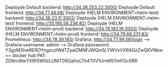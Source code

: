 Deployde Default backend: http://34.38.253.22:3000/
Deployde Default frontend: http://34.77.46.68/
Deployde (HELM ENVIRONMENT=helm-test) backend: http://34.38.23.11:3002/
Deployde (HELM ENVIRONMENT=helm-test) frontend: http://35.195.58.236:82/
Deployde (HELM ENVIRONMENT=helm-prod) backend: http://34.76.183.19:3003/
Deployde (HELM ENVIRONMENT=helm-prod) frontend: http://34.79.68.231:83/
Prometheus: http://34.78.39.193/
Grafana: http://34.77.99.58/login
--> Grafana username: admin
--> Grafana passwoord: Y3gzM3hwREROYngzczlWdTZyalZMNFJWQm5LYWVxVXR4QzZwQXVNbw==
docker hub PAT: ZGNrcl9wYXRfSW0zLUNITDR2alhsLTh4T0V1UmM5YmFGc0RR
